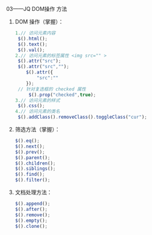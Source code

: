 03——JQ DOM操作  方法

1. DOM 操作（掌握）：

   ```javascript
   1.// 访问元素内容
   	$().html();
   	$().text();
   	$().val();
   2.// 访问元素的标签属性 <img src="" >
   	$().attr("src");
   	$().attr("src","");
       $().attr({
           "src":""
       });
   	// 针对复选框的 checked 属性
   		$().prop("checked",true);
   3.// 访问元素的样式
   	$().css();
   4.// 访问元素的类名
   	$().addClass().removeClass().toggleClass("cur");
   ```

2. 筛选方法（掌握）：

   ```javascript
   $().eq();
   $().next();
   $().prev();
   $().parent();
   $().children();
   $().siblings();
   $().find();
   $().filter();
   ```

3. 文档处理方法：

   ```javascript
   $().append();
   $().after();
   $().remove();
   $().empty();
   $().clone();
   ```
